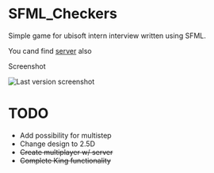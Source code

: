 # SFML_Checkers
Simple game for ubisoft intern interview written using SFML.

You cand find [server](https://github.com/supaflyENJOY/Node_Checkers) also

Screenshot

![Last version screenshot](https://goo.gl/g3xQPn)

# TODO
- Add possibility for multistep
- Change design to 2.5D
- ~~Create multiplayer w/ server~~
- ~~Complete King functionality~~

